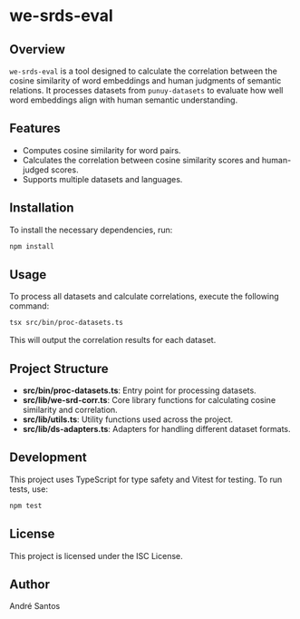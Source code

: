 # we-srds-eval

## Overview

`we-srds-eval` is a tool designed to calculate the correlation between the cosine similarity of word embeddings and human judgments of semantic relations. It processes datasets from `punuy-datasets` to evaluate how well word embeddings align with human semantic understanding.

## Features

- Computes cosine similarity for word pairs.
- Calculates the correlation between cosine similarity scores and human-judged scores.
- Supports multiple datasets and languages.

## Installation

To install the necessary dependencies, run:

```bash
npm install
```

## Usage

To process all datasets and calculate correlations, execute the following command:

```bash
tsx src/bin/proc-datasets.ts
```

This will output the correlation results for each dataset.

## Project Structure

- **src/bin/proc-datasets.ts**: Entry point for processing datasets.
- **src/lib/we-srd-corr.ts**: Core library functions for calculating cosine similarity and correlation.
- **src/lib/utils.ts**: Utility functions used across the project.
- **src/lib/ds-adapters.ts**: Adapters for handling different dataset formats.

## Development

This project uses TypeScript for type safety and Vitest for testing. To run tests, use:

```bash
npm test
```

## License

This project is licensed under the ISC License.

## Author

André Santos
